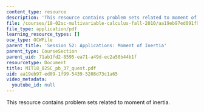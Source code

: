 ```yaml
---
content_type: resource
description: 'This resource contains problem sets related to moment of inertia. '
file: /courses/18-02sc-multivariable-calculus-fall-2010/aa19eb97ed091f9954395208d73c1a65_MIT18_02SC_pb_37_quest.pdf
file_type: application/pdf
learning_resource_types: []
ocw_type: OCWFile
parent_title: 'Session 52: Applications: Moment of Inertia'
parent_type: CourseSection
parent_uid: 71ab1fd2-8595-ea71-a49d-ec2a50b44b1f
resourcetype: Document
title: MIT18_02SC_pb_37_quest.pdf
uid: aa19eb97-ed09-1f99-5439-5208d73c1a65
video_metadata:
  youtube_id: null
---
```

This resource contains problem sets related to moment of inertia. 

